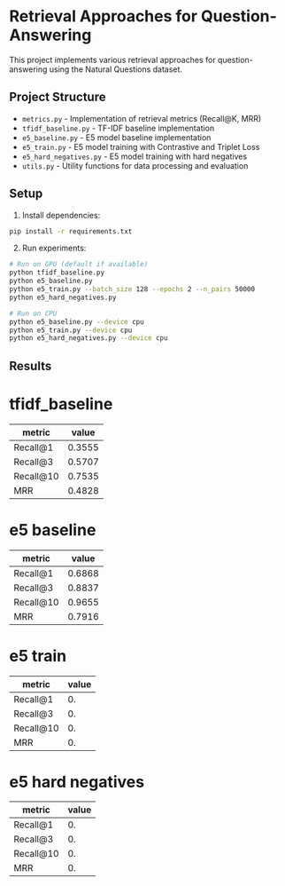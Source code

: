 # Retrieval Approaches for Question-Answering

This project implements various retrieval approaches for question-answering using the Natural Questions dataset.

## Project Structure

- `metrics.py` - Implementation of retrieval metrics (Recall@K, MRR)
- `tfidf_baseline.py` - TF-IDF baseline implementation
- `e5_baseline.py` - E5 model baseline implementation
- `e5_train.py` - E5 model training with Contrastive and Triplet Loss
- `e5_hard_negatives.py` - E5 model training with hard negatives
- `utils.py` - Utility functions for data processing and evaluation

## Setup

1. Install dependencies:
```bash
pip install -r requirements.txt
```

2. Run experiments:
```bash
# Run on GPU (default if available)
python tfidf_baseline.py  
python e5_baseline.py     
python e5_train.py --batch_size 128 --epochs 2 --n_pairs 50000
python e5_hard_negatives.py  

# Run on CPU
python e5_baseline.py --device cpu
python e5_train.py --device cpu
python e5_hard_negatives.py --device cpu
```

## Results

# tfidf_baseline
|metric| value|
| ---- | ------|
|Recall@1| 0.3555|
|Recall@3 |0.5707|
|Recall@10 |0.7535|
|MRR | 0.4828|

# e5 baseline
|metric| value|
| ---- | ------|
|Recall@1| 0.6868|
|Recall@3 |0.8837|
|Recall@10 |0.9655|
|MRR | 0.7916|


# e5 train
|metric| value|
| ---- | ------|
|Recall@1| 0.|
|Recall@3 |0.|
|Recall@10 |0.|
|MRR | 0.|

# e5 hard negatives
|metric| value|
| ---- | ------|
|Recall@1| 0.|
|Recall@3 |0.|
|Recall@10 |0.|
|MRR | 0.|
